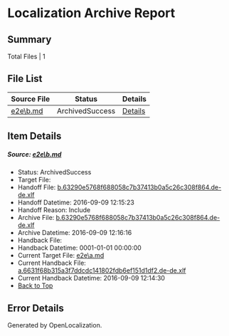 # <a name='report-top'></a> Localization Archive Report

## Summary
 Total Files | 1

## File List
 Source File | Status | Details 
 ----------- | ------ | ------- 
 [e2e\b.md](https://github.com/OpenLocalizationTestOrg/ol-test0/blob/9fc0e8244dedc0909f53c9723f2270f7fff0726a/e2e/b.md) | ArchivedSuccess | [Details](#95a9db4b51e34e7154ee039af5c15d14af066bc62)

## Item Details
##### <a name='95a9db4b51e34e7154ee039af5c15d14af066bc62'></a> Source: [e2e\b.md](https://github.com/OpenLocalizationTestOrg/ol-test0/blob/9fc0e8244dedc0909f53c9723f2270f7fff0726a/e2e/b.md)
* Status: ArchivedSuccess
* Target File: 
* Handoff File: [b.63290e5768f688058c7b37413b0a5c26c308f864.de-de.xlf](https://github.com/OpenLocalizationTestOrg/ol-test0-handoff/blob/12037d058174bdd7fb9bd162d7bdc20efb9453f7/ol-handoff/OpenLocalizationTestOrg/ol-test0-dede/yuwzho/ht/b.63290e5768f688058c7b37413b0a5c26c308f864.de-de.xlf)
* Handoff Datetime: 2016-09-09 12:15:23
* Handoff Reason: Include
* Archive File: [b.63290e5768f688058c7b37413b0a5c26c308f864.de-de.xlf](https://github.com/OpenLocalizationTestOrg/ol-test0-handoff/blob/ab13b6480e160bb737d06ec5a6edf8e54d77d323/ol-archive/OpenLocalizationTestOrg/ol-test0-dede/yuwzho/ht/b.63290e5768f688058c7b37413b0a5c26c308f864.de-de.xlf)
* Archive Datetime: 2016-09-09 12:16:16
* Handback File: 
* Handback Datetime: 0001-01-01 00:00:00
* Current Target File: [e2e\a.md](https://github.com/OpenLocalizationTestOrg/ol-test0-dede/blob/e41faf3924e3a405c2ddbae56bea3b01f6b2ce9f/e2e/a.md)
* Current Handback File: [a.6631f68b315a3f7ddcdc141802fdb6ef151d1df2.de-de.xlf](https://github.com/OpenLocalizationTestOrg/ol-test0-handback/blob/901dfa10ec429bf6147fc1b9c616e204993af15e/ol-handback/OpenLocalizationTestOrg/ol-test0-dede/yuwzho/ht/a.6631f68b315a3f7ddcdc141802fdb6ef151d1df2.de-de.xlf)
* Current Handback Datetime: 2016-09-09 12:14:30
* [Back to Top](#report-top)


## Error Details

Generated by OpenLocalization.
